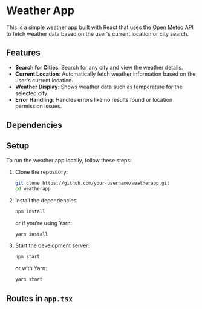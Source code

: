 # Weather App

This is a simple weather app built with React that uses the [Open Meteo API](https://open-meteo.com/) to fetch weather data based on the user's current location or city search.

## Features

- **Search for Cities**: Search for any city and view the weather details.
- **Current Location**: Automatically fetch weather information based on the user's current location.
- **Weather Display**: Shows weather data such as temperature for the selected city.
- **Error Handling**: Handles errors like no results found or location permission issues.

## Dependencies

## Setup

To run the weather app locally, follow these steps:

1. Clone the repository:

   ```bash
   git clone https://github.com/your-username/weatherapp.git
   cd weatherapp
   ```

2. Install the dependencies:

   ```bash
   npm install
   ```

   or if you're using Yarn:

   ```bash
   yarn install
   ```

3. Start the development server:

   ```bash
   npm start
   ```

   or with Yarn:

   ```bash
   yarn start
   ```

## Routes in `app.tsx`

